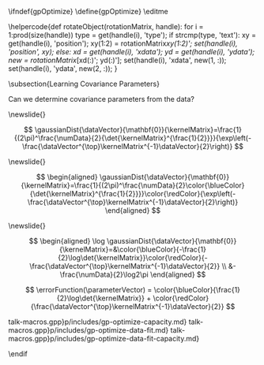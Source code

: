 \ifndef{gpOptimize}
\define{gpOptimize}
\editme

\helpercode{def rotateObject(rotationMatrix, handle):
for i = 1:prod(size(handle))
    type = get(handle(i), 'type');
    if strcmp(type, 'text'):
        xy = get(handle(i), 'position');
        xy(1:2) = rotationMatrix*xy(1:2)';
        set(handle(i), 'position', xy);
    else:
        xd = get(handle(i), 'xdata');
        yd = get(handle(i), 'ydata');
        new = rotationMatrix*[xd(:)'; yd(:)'];
        set(handle(i), 'xdata', new(1, :));
        set(handle(i), 'ydata', new(2, :));
}

\subsection{Learning Covariance Parameters}

Can we determine covariance parameters from the data?

\newslide{}

$$
\gaussianDist{\dataVector}{\mathbf{0}}{\kernelMatrix}=\frac{1}{(2\pi)^\frac{\numData}{2}{\det{\kernelMatrix}^{\frac{1}{2}}}}{\exp\left(-\frac{\dataVector^{\top}\kernelMatrix^{-1}\dataVector}{2}\right)}
$$

\newslide{}

$$
\begin{aligned}
    \gaussianDist{\dataVector}{\mathbf{0}}{\kernelMatrix}=\frac{1}{(2\pi)^\frac{\numData}{2}\color{\blueColor}{\det{\kernelMatrix}^{\frac{1}{2}}}}\color{\redColor}{\exp\left(-\frac{\dataVector^{\top}\kernelMatrix^{-1}\dataVector}{2}\right)}
\end{aligned}
$$ 

\newslide{}

$$
\begin{aligned}
    \log \gaussianDist{\dataVector}{\mathbf{0}}{\kernelMatrix}=&\color{\blueColor}{-\frac{1}{2}\log\det{\kernelMatrix}}\color{\redColor}{-\frac{\dataVector^{\top}\kernelMatrix^{-1}\dataVector}{2}} \\ &-\frac{\numData}{2}\log2\pi
\end{aligned}
$$ 

$$
\errorFunction(\parameterVector) = \color{\blueColor}{\frac{1}{2}\log\det{\kernelMatrix}} + \color{\redColor}{\frac{\dataVector^{\top}\kernelMatrix^{-1}\dataVector}{2}}
$$


talk-macros.gpp}p/includes/gp-optimize-capacity.md}
talk-macros.gpp}p/includes/gp-optimize-data-fit.md}
talk-macros.gpp}p/includes/gp-optimize-data-fit-capacity.md}


\endif
